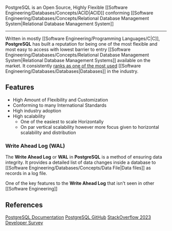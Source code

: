 PostgreSQL is an Open Source, Highly Flexible [[Software Engineering/Databases/Concepts/ACID|ACID]] conforming [[Software Engineering/Databases/Concepts/Relational Database Management System|Relational Database Management System]] 

----

Written in mostly [[Software Engineering/Programming Languages/C|C]], **PostgreSQL** has built a reputation for being one of the most flexible and most easy to access with lowest barrier to entry [[Software Engineering/Databases/Concepts/Relational Database Management System|Relational Database Management Systems]] available on the market. It consistently [ranks as one of the most used](https://survey.stackoverflow.co/2023/#section-most-popular-technologies-databases) [[Software Engineering/Databases/Databases|Databases]] in the industry.

## Features

- High Amount of Flexibility and Customization
- Conforming to many International Standards
- High industry adoption
- High scalability
	- One of the easiest to scale Horizontally
	- On par vertical scalability however more focus given to horizontal scalability and distribution

### Write Ahead Log (WAL)

The **Write Ahead Log** or **WAL** in **PostgreSQL** is a method of ensuring data integrity. It provides a detailed list of data changes inside a database to [[Software Engineering/Databases/Concepts/Data File|Data files]] as records in a log file. 

One of the key features to the **Write Ahead Log** that isn't seen in other [[Software Engineering]]

## References

[PostgreSQL Documentation](https://www.postgresql.org/docs/current)
[PostgreSQL GitHub](https://github.com/postgres/postgres)
[StackOverflow 2023 Developer Survey](https://survey.stackoverflow.co/2023/#section-most-popular-technologies-databases)